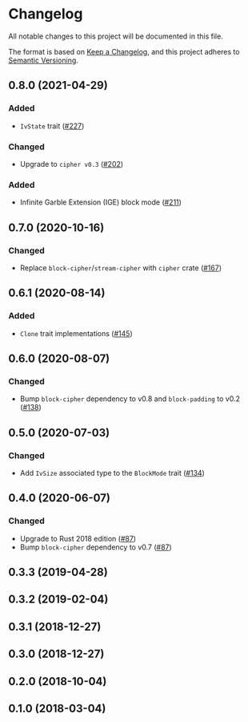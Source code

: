 # Changelog

All notable changes to this project will be documented in this file.

The format is based on [Keep a Changelog](https://keepachangelog.com/en/1.0.0/),
and this project adheres to [Semantic Versioning](https://semver.org/spec/v2.0.0.html).

## 0.8.0 (2021-04-29)
### Added
- `IvState` trait ([#227])

### Changed
- Upgrade to `cipher v0.3` ([#202])

### Added
- Infinite Garble Extension (IGE) block mode ([#211])

[#202]: https://github.com/RustCrypto/block-ciphers/pull/202
[#211]: https://github.com/RustCrypto/block-ciphers/pull/211
[#227]: https://github.com/RustCrypto/block-ciphers/pull/227

## 0.7.0 (2020-10-16)
### Changed
- Replace `block-cipher`/`stream-cipher` with `cipher` crate ([#167])

[#167]: https://github.com/RustCrypto/block-ciphers/pull/167

## 0.6.1 (2020-08-14)
### Added
- `Clone` trait implementations ([#145])

[#145]: https://github.com/RustCrypto/block-ciphers/pull/145

## 0.6.0 (2020-08-07)
### Changed
- Bump `block-cipher` dependency to v0.8 and `block-padding` to v0.2 ([#138])

[#138]: https://github.com/RustCrypto/block-ciphers/pull/138

## 0.5.0 (2020-07-03)
### Changed
- Add `IvSize` associated type to the `BlockMode` trait ([#134])

[#134]: https://github.com/RustCrypto/block-ciphers/pull/134

## 0.4.0 (2020-06-07)
### Changed
- Upgrade to Rust 2018 edition ([#87])
- Bump `block-cipher` dependency to v0.7 ([#87])

[#87]: https://github.com/RustCrypto/block-ciphers/pull/87

## 0.3.3 (2019-04-28)

## 0.3.2 (2019-02-04)

## 0.3.1 (2018-12-27)

## 0.3.0 (2018-12-27)

## 0.2.0 (2018-10-04)

## 0.1.0 (2018-03-04)
